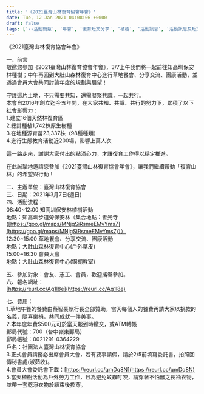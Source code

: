 ```yaml
---
title: '《2021臺灣山林復育協會年會》'
date: Tue, 12 Jan 2021 04:08:06 +0000
draft: false
tags: ['--活動簡章', '年會', '復育短文分享', '植樹', '活動訊息', '活動訊息及短文', '臺灣山林復育協會', '草地餐會']
---
```


《2021臺灣山林復育協會年會》

一、前言  
敬邀您參加《2021臺灣山林復育協會年會》，3/7上午我們將一起前往知高圳保安林種樹；中午再回到大肚山森林復育中心進行草地餐會、分享交流、團康活動，並透過會員大會共同討論年度的規劃與展望！

守護這片土地，不只需要共知，還需凝聚共識，一起共行。  
本會自2016年創立迄今五年間，在大家共知、共識、共行的努力下，累積了以下社會影響力：  
1.建立16個天然林復育區  
2.總計種植1,742株原生樹種  
3.在地種源育苗23,337株（98種種類）  
4.進行生態教育活動近200場，影響上萬人次

這一路走來，謝謝大家付出的點滴心力，才讓復育工作得以穩定推進。

在此誠摯地邀請您參加《2021臺灣山林復育協會年會》，讓我們繼續帶動「復育山林」的希望與行動！

二、主辦單位：臺灣山林復育協會  
三、日期：2021年3月7日(週日)  
四、活動流程：  
08:40~12:00 知高圳保安林植樹活動  
地點：知高圳步道旁保安林（集合地點：善光寺 ([https://goo.gl/maps/MNjgSiRsmeEMvYms7](https://goo.gl/maps/MNjgSiRsmeEMvYms7)））  
12:30~15:00 草地餐會、分享交流、團康活動  
地點：大肚山森林復育中心(戶外草皮)  
15:00~16:30 會員大會  
地點：大肚山森林復育中心(鋼棚教室)

五、參加對象：會友、志工、會員，歡迎攜眷參加。  
六、報名網址：  
[https://reurl.cc/Ag1l8e](https://reurl.cc/Ag1l8e)

七、費用：  
1.草地午餐的餐費由蔡智豪執行長全部贊助，當天每個人的餐費再請大家以捐款的名義，隨喜樂捐，共同成就一件美事。  
2.本年度年費$500元可於當天報到時繳交，或ATM轉帳  
郵局代號：700（台中嶺東郵局）  
郵局帳號：0021291-0364229  
戶名：社團法人臺灣山林復育協會  
3.正式會員請務必出席會員大會，若有要事請假，請於2/5前填寫委託書，拍照回傳秘書處(淑茹收)。  
4.會員大會委託書下載：[https://reurl.cc/qmDq8N](https://reurl.cc/qmDq8N)  
5.當天植樹活動為戶外勞力工作，且為避免蚊蟲叮咬，請穿著不怕髒之長袖衣物，並帶一套乾淨衣物於結束後換穿。